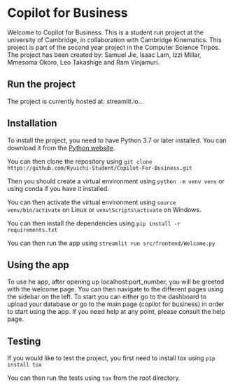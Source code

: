 # Copilot for Business

Welcome to Copilot for Business. This is a student run project at the university of Cambridge, in collaboration with Cambridge Kinematics. This project is part of the second year project in the Computer Science Tripos. The project has been created by: Samuel Jie, Isaac Lam, Izzi Millar, Mmesoma Okoro, Leo Takashige and Ram Vinjamuri.

## Run the project

The project is currently hosted at: streamlit.io...

## Installation

To install the project, you need to have Python 3.7 or later installed. You can download it from the [Python website](https://www.python.org/downloads/).

You can then clone the repository using ```git clone https://github.com/Ryuichi-Student/Copilot-For-Business.git```

Then you should create a virtual environment using ```python -m venv venv``` or using conda if you have it installed.

You can then activate the virtual environment using ```source venv/bin/activate``` on Linux or ```venv\Scripts\activate``` on Windows.

You can then install the dependencies using ```pip install -r requirements.txt```

You can then run the app using ```streamlit run src/frontend/Welcome.py```

## Using the app

To use he app, after opening up localhost:port_number, you will be greeted with the welcome page. You can then navigate to the different pages using the sidebar on the left. To start you can either go to the dashboard to upload your database or go to the main page (copilot for business) in order to start using the app.
If you need help at any point, please consult the help page.


## Testing

If you would like to test the project, you first need to install tox using ```pip install tox```

You can then run the tests using ```tox``` from the root directory.





